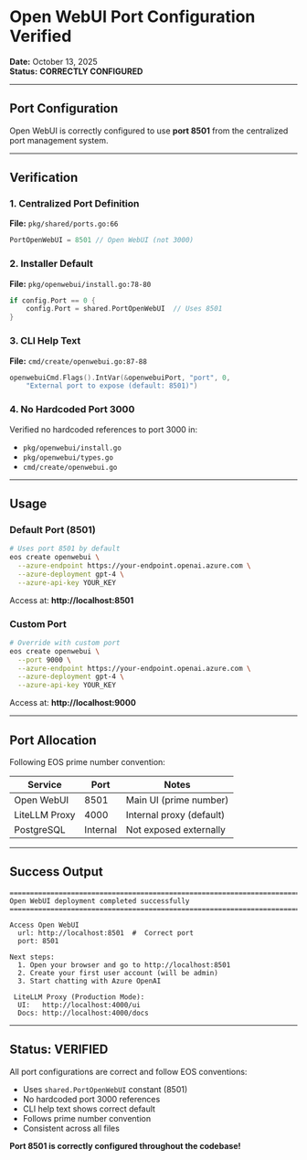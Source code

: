#  Open WebUI Port Configuration Verified

**Date:** October 13, 2025  
**Status:**  **CORRECTLY CONFIGURED**

---

## Port Configuration

Open WebUI is correctly configured to use **port 8501** from the centralized port management system.

---

## Verification

### 1. Centralized Port Definition 
**File:** `pkg/shared/ports.go:66`
```go
PortOpenWebUI = 8501 // Open WebUI (not 3000)
```

### 2. Installer Default 
**File:** `pkg/openwebui/install.go:78-80`
```go
if config.Port == 0 {
    config.Port = shared.PortOpenWebUI  // Uses 8501
}
```

### 3. CLI Help Text 
**File:** `cmd/create/openwebui.go:87-88`
```go
openwebuiCmd.Flags().IntVar(&openwebuiPort, "port", 0,
    "External port to expose (default: 8501)")
```

### 4. No Hardcoded Port 3000 
Verified no hardcoded references to port 3000 in:
- `pkg/openwebui/install.go`
- `pkg/openwebui/types.go`
- `cmd/create/openwebui.go`

---

## Usage

### Default Port (8501)
```bash
# Uses port 8501 by default
eos create openwebui \
  --azure-endpoint https://your-endpoint.openai.azure.com \
  --azure-deployment gpt-4 \
  --azure-api-key YOUR_KEY
```

Access at: **http://localhost:8501**

### Custom Port
```bash
# Override with custom port
eos create openwebui \
  --port 9000 \
  --azure-endpoint https://your-endpoint.openai.azure.com \
  --azure-deployment gpt-4 \
  --azure-api-key YOUR_KEY
```

Access at: **http://localhost:9000**

---

## Port Allocation

Following EOS prime number convention:

| Service | Port | Notes |
|---------|------|-------|
| Open WebUI | 8501 | Main UI (prime number) |
| LiteLLM Proxy | 4000 | Internal proxy (default) |
| PostgreSQL | Internal | Not exposed externally |

---

## Success Output

```
================================================================================
Open WebUI deployment completed successfully
================================================================================

Access Open WebUI
  url: http://localhost:8501  #  Correct port
  port: 8501

Next steps:
  1. Open your browser and go to http://localhost:8501
  2. Create your first user account (will be admin)
  3. Start chatting with Azure OpenAI

 LiteLLM Proxy (Production Mode):
  UI:   http://localhost:4000/ui
  Docs: http://localhost:4000/docs
```

---

## Status:  VERIFIED

All port configurations are correct and follow EOS conventions:
-  Uses `shared.PortOpenWebUI` constant (8501)
-  No hardcoded port 3000 references
-  CLI help text shows correct default
-  Follows prime number convention
-  Consistent across all files

**Port 8501 is correctly configured throughout the codebase!** 
